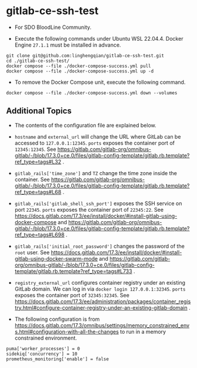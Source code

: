 # gitlab-ce-ssh-test

- For SDO BloodLine Community.

- Execute the following commands under Ubuntu WSL 22.04.4.
  Docker Engine `27.1.1` must be installed in advance.

```shell
git clone git@github.com:linghengqian/gitlab-ce-ssh-test.git
cd ./gitlab-ce-ssh-test/
docker compose --file ./docker-compose-success.yml pull 
docker compose --file ./docker-compose-success.yml up -d
```

- To remove the Docker Compose unit, execute the following command.
```shell
docker compose --file ./docker-compose-success.yml down --volumes
```

## Additional Topics

- The contents of the configuration file are explained below.

- `hostname` and `external_url` will change the URL where GitLab can be accessed to `127.0.0.1:12345`.
  `ports` exposes the container port of `12345:12345`.
  See https://gitlab.com/gitlab-org/omnibus-gitlab/-/blob/17.3.0+ce.0/files/gitlab-config-template/gitlab.rb.template?ref_type=tags#L32 .

- `gitlab_rails['time_zone']` and `TZ` change the time zone inside the container.
  See https://gitlab.com/gitlab-org/omnibus-gitlab/-/blob/17.3.0+ce.0/files/gitlab-config-template/gitlab.rb.template?ref_type=tags#L68 .

- `gitlab_rails['gitlab_shell_ssh_port']` exposes the SSH service on port `22345`.
  `ports` exposes the container port of `22345:22`.
  See https://docs.gitlab.com/17.3/ee/install/docker/#install-gitlab-using-docker-compose
  and https://gitlab.com/gitlab-org/omnibus-gitlab/-/blob/17.3.0+ce.0/files/gitlab-config-template/gitlab.rb.template?ref_type=tags#L698 .

- `gitlab_rails['initial_root_password']` changes the password of the `root` user.
  See https://docs.gitlab.com/17.3/ee/install/docker/#install-gitlab-using-docker-swarm-mode
  and https://gitlab.com/gitlab-org/omnibus-gitlab/-/blob/17.3.0+ce.0/files/gitlab-config-template/gitlab.rb.template?ref_type=tags#L733 .

- `registry_external_url` configures container registry under an existing GitLab domain.
  We can log in via `docker login 127.0.0.1:32345`.
  `ports` exposes the container port of `32345:32345`.
  See https://docs.gitlab.com/17.3/ee/administration/packages/container_registry.html#configure-container-registry-under-an-existing-gitlab-domain .

- The following configuration is
  from https://docs.gitlab.com/17.3/omnibus/settings/memory_constrained_envs.html#configuration-with-all-the-changes to
  run in a memory constrained environment.

```shell
puma['worker_processes'] = 0
sidekiq['concurrency'] = 10
prometheus_monitoring['enable'] = false
```
